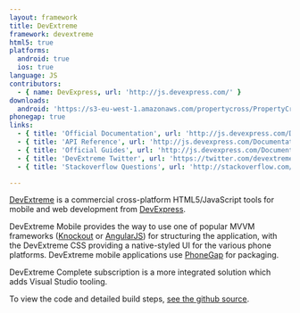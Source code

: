 ```yaml
---
layout: framework
title: DevExtreme
framework: devextreme
html5: true
platforms:
  android: true
  ios: true
language: JS
contributors:
  - { name: DevExpress, url: 'http://js.devexpress.com/' }
downloads:
  android: 'https://s3-eu-west-1.amazonaws.com/propertycross/PropertyCross-phonejs-c4166dabfd57fdc2e78e3b4024ba62195405d114.apk'
phonegap: true
links:
  - { title: 'Official Documentation', url: 'http://js.devexpress.com/Documentation/Overview/', description: '- The official documentation for DevExtreme.' }
  - { title: 'API Reference', url: 'http://js.devexpress.com/Documentation/ApiReference/UI_Widgets/?version=15_2', description: '- API Reference for version 15.2.' }
  - { title: 'Official Guides', url: 'http://js.devexpress.com/Documentation/Guide/?version=15_2', description: '- Official guides for version 15.2.' }
  - { title: 'DevExtreme Twitter', url: 'https://twitter.com/devextreme', description: '- The official DevExtreme Twitter account.' }
  - { title: 'Stackoverflow Questions', url: 'http://stackoverflow.com/questions/tagged/devextreme', description: '- A collection of Stackoverflow questions and answers relating to DevExtreme.' }

---
```


[DevExtreme](http://js.devexpress.com/) is a commercial cross-platform HTML5/JavaScript tools for mobile and web development from [DevExpress](http://www.devexpress.com/).

DevExtreme Mobile provides the way to use one of popular MVVM frameworks ([Knockout](http://knockoutjs.com/) or [AngularJS](https://angularjs.org/)) for structuring the application, with the DevExtreme CSS providing a native-styled UI for the various phone platforms. DevExtreme mobile applications use [PhoneGap](http://phonegap.com/) for packaging.

DevExtreme Complete subscription is a more integrated solution which adds Visual Studio tooling.


To view the code and detailed build steps, <a href='{{ site.githuburl }}/tree/master/devextreme'>see the github source</a>.
